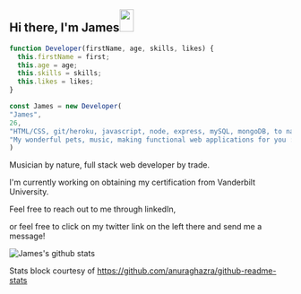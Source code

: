 <h2>Hi there, I'm James<img src="https://armoniaec.net/blog/wp-content/uploads/2020/01/Guitarra.gif" height='40' width='25'></h2>

```javascript
function Developer(firstName, age, skills, likes) {
  this.firstName = first;
  this.age = age;
  this.skills = skills;
  this.likes = likes;
}

const James = new Developer(
"James", 
26, 
"HTML/CSS, git/heroku, javascript, node, express, mySQL, mongoDB, to name a few",
"My wonderful pets, music, making functional web applications for you :)"
)
```

Musician by nature, full stack web developer by trade.

I'm currently working on obtaining my certification from Vanderbilt University.

Feel free to reach out to me through linkedIn,

or feel free to click on my twitter link on the left there and send me a message!


![James's github stats](https://github-readme-stats.vercel.app/api?username=james182-dang)

Stats block courtesy of https://github.com/anuraghazra/github-readme-stats

<!--
**james182-dang/james182-dang** is a ✨ _special_ ✨ repository because its `README.md` (this file) appears on your GitHub profile.

Here are some ideas to get you started:

- 🔭 I’m currently working on ...
- 🌱 I’m currently learning ...
- 👯 I’m looking to collaborate on ...
- 🤔 I’m looking for help with ...
- 💬 Ask me about ...
- 📫 How to reach me: ...
- 😄 Pronouns: ...
- ⚡ Fun fact: ...
-->

